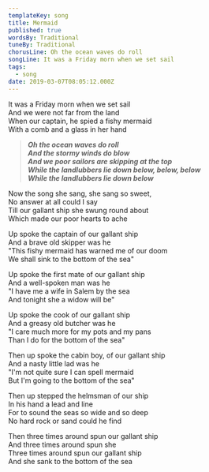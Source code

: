 ```yaml
---
templateKey: song
title: Mermaid
published: true
wordsBy: Traditional
tuneBy: Traditional
chorusLine: Oh the ocean waves do roll
songLine: It was a Friday morn when we set sail
tags:
  - song
date: 2019-03-07T08:05:12.000Z
---
```

It was a Friday morn when we set sail\
And we were not far from the land\
When our captain, he spied a fishy mermaid\
With a comb and a glass in her hand

> ***Oh the ocean waves do roll***\
> ***And the stormy winds do blow***\
> ***And we poor sailors are skipping at the top***\
> ***While the landlubbers lie down below, below, below***\
> ***While the landlubbers lie down below***

Now the song she sang, she sang so sweet,\
No answer at all could I say\
Till our gallant ship she swung round about\
Which made our poor hearts to ache

Up spoke the captain of our gallant ship\
And a brave old skipper was he\
"This fishy mermaid has warned me of our doom\
We shall sink to the bottom of the sea"

Up spoke the first mate of our gallant ship\
And a well-spoken man was he\
"I have me a wife in Salem by the sea\
And tonight she a widow will be"

Up spoke the cook of our gallant ship\
And a greasy old butcher was he\
"I care much more for my pots and my pans\
Than I do for the bottom of the sea"

Then up spoke the cabin boy, of our gallant ship\
And a nasty little lad was he\
"I'm not quite sure I can spell mermaid\
But I'm going to the bottom of the sea"

Then up stepped the helmsman of our ship\
In his hand a lead and line\
For to sound the seas so wide and so deep\
No hard rock or sand could he find

Then three times around spun our gallant ship\
And three times around spun she\
Three times around spun our gallant ship\
And she sank to the bottom of the sea
